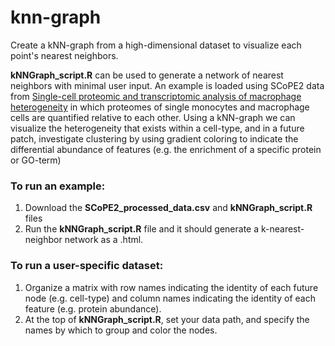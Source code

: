# knn-graph
Create a kNN-graph from a high-dimensional dataset to visualize each point's nearest neighbors.

**kNNGraph_script.R** can be used to generate a network of nearest neighbors with minimal user input. An example is loaded using SCoPE2 data from [Single-cell proteomic and transcriptomic analysis of macrophage heterogeneity](https://www.biorxiv.org/content/10.1101/665307v4) in which proteomes of single monocytes and macrophage cells are quantified relative to each other. Using a kNN-graph we can visualize the heterogeneity that exists within a cell-type, and in a future patch, investigate clustering by using gradient coloring to indicate the differential abundance of features (e.g. the enrichment of a specific protein or GO-term) 

### **To run an example:**
1. Download the **SCoPE2_processed_data.csv** and **kNNGraph_script.R** files
2. Run the **kNNGraph_script.R** file and it should generate a k-nearest-neighbor network as a .html.


### **To run a user-specific dataset:**
1. Organize a matrix with row names indicating the identity of each future node (e.g. cell-type) and column names indicating the identity of each feature (e.g. protein abundance). 
2. At the top of **kNNGraph_script.R**, set your data path, and specify the names by which to group and color the nodes.
